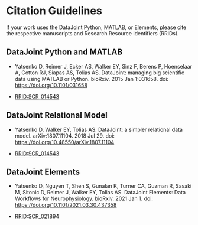 # Citation Guidelines

If your work uses the DataJoint Python, MATLAB, or Elements, please cite the
respective manuscripts and Research Resource Identifiers (RRIDs).

## DataJoint Python and MATLAB

- Yatsenko D, Reimer J, Ecker AS, Walker EY, Sinz F, Berens P, Hoenselaar A, Cotton
  RJ, Siapas AS, Tolias AS. DataJoint: managing big scientific data using MATLAB or
  Python. bioRxiv. 2015 Jan 1:031658. doi: https://doi.org/10.1101/031658

- [RRID:SCR_014543](https://scicrunch.org/resolver/SCR_014543)

## DataJoint Relational Model

- Yatsenko D, Walker EY, Tolias AS. DataJoint: a simpler relational data model.
  arXiv:1807.11104. 2018 Jul 29. doi: https://doi.org/10.48550/arXiv.1807.11104

- [RRID:SCR_014543](https://scicrunch.org/resolver/SCR_014543)

## DataJoint Elements

- Yatsenko D, Nguyen T, Shen S, Gunalan K, Turner CA, Guzman R, Sasaki M, Sitonic D,
  Reimer J, Walker EY, Tolias AS. DataJoint Elements: Data Workflows for
  Neurophysiology. bioRxiv. 2021 Jan 1. doi: https://doi.org/10.1101/2021.03.30.437358

- [RRID:SCR_021894](https://scicrunch.org/resolver/SCR_021894)
